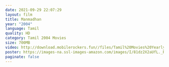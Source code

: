 ```yaml
---
date: 2021-09-29 22:07:29
layout: film
title: Manmadhan
year: "2004"
language: Tamil
quality: HD
category: Tamil 2004 Movies
size: 700MB
video: http://download.mobilerockers.fun//files/Tamil%20Movies%20Yearly%20Collections/Tamil%202004%20Collections/Udhaya%20(2004)/Udhaya%20(2004)%20Full%20Movies/Udhaya%20(2004)%20DVDRip/Udhaya%20(2004)%20DVDRip%20Single%20Part.mp4
poster: https://images-na.ssl-images-amazon.com/images/I/81dz2X2aUfL._RI_.jpg
paginate: false
---
```

